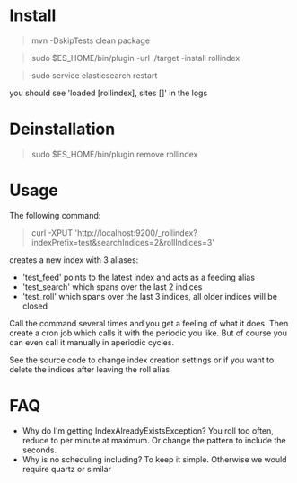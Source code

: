 # Install

> mvn -DskipTests clean package

> sudo $ES_HOME/bin/plugin -url ./target -install rollindex

> sudo service elasticsearch restart

you should see 'loaded [rollindex], sites []' in the logs

# Deinstallation

> sudo $ES_HOME/bin/plugin remove rollindex

# Usage

The following command:
> curl -XPUT 'http://localhost:9200/_rollindex?indexPrefix=test&searchIndices=2&rollIndices=3'

creates a new index with 3 aliases: 
 * 'test_feed' points to the latest index and acts as a feeding alias
 * 'test_search' which spans over the last 2 indices
 * 'test_roll' which spans over the last 3 indices, all older indices will be closed

Call the command several times and you get a feeling of what it does.
Then create a cron job which calls it with the periodic you like. But of course you can even
call it manually in aperiodic cycles.

See the source code to change index creation settings or if you want to delete the indices after
leaving the roll alias

# FAQ

 * Why do I'm getting IndexAlreadyExistsException? You roll too often, reduce to per minute at maximum. 
   Or change the pattern to include the seconds.
 * Why is no scheduling including? To keep it simple. Otherwise we would require quartz or similar
 